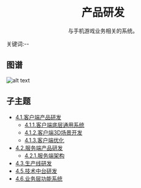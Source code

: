 <h1 align="center">产品研发</h1>
<p align="center">与手机游戏业务相关的系统。</p>
<p">关键词:--</p>

## 图谱
![alt text](https://github.com/gonglei007/GameDevMind/blob/main/exports/4.产品研发.png?raw=true)

## 子主题
* [4.1.客户端产品研发](https://github.com/gonglei007/GameDevMind/blob/main/mds/4.1.客户端产品研发.md)
    * [4.1.1.客户端底层通用系统](https://github.com/gonglei007/GameDevMind/blob/main/mds/4.1.1.客户端底层通用系统.md)
    * [4.1.2.客户端3D场景开发](https://github.com/gonglei007/GameDevMind/blob/main/mds/4.1.2.客户端3D场景开发.md)
    * [4.1.3.客户端优化](https://github.com/gonglei007/GameDevMind/blob/main/mds/4.1.3.客户端优化.md)
* [4.2.服务端产品研发](https://github.com/gonglei007/GameDevMind/blob/main/mds/4.2.服务端产品研发.md)
    * [4.2.1.服务端架构](https://github.com/gonglei007/GameDevMind/blob/main/mds/4.2.1.服务端架构.md)
* [4.3.生产线研发](https://github.com/gonglei007/GameDevMind/blob/main/mds/4.3.生产线研发.md)
* [4.5.技术中台研发](https://github.com/gonglei007/GameDevMind/blob/main/mds/4.5.技术中台研发.md)
* [4.6.业务层功能系统](https://github.com/gonglei007/GameDevMind/blob/main/mds/4.6.业务层功能系统.md)
